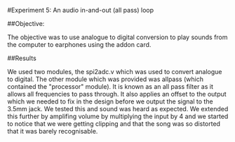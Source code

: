 #Experiment 5: An	audio	in-and-out	(all	pass)	loop

##Objective:

The objective was to use analogue to digital conversion to play sounds from the computer to earphones using the addon card.

##Results

We used two modules, the spi2adc.v which was used to convert analogue to digital. The other module which was provided was allpass (which contained the "processor" module). It is known as an all pass filter as it allows all frequencies to pass through. It also applies an offset to the output which we needed to fix in the design before we output the signal to the 3.5mm jack. We tested this and sound was heard as expected. We extended this further by amplifing volume by multiplying the input by 4 and we started to notice that we were getting clipping and that the song was so distorted that it was barely recognisable.
